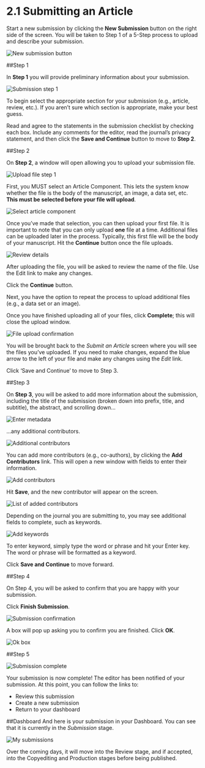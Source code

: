 # 2.1 Submitting an Article
Start a new submission by clicking the **New Submission** button on the right side of the screen. You will be taken to Step 1 of a 5-Step process to upload and describe your submission. 

![New submission button](./images/2-1-1.png)

##Step 1

In **Step 1** you will provide preliminary information about your submission.

![Submission step 1](.images/2-1-2.png)

To begin select the appropriate section for your submission (e.g., article, review, etc.). If you aren’t sure which section is appropriate, make your best guess. 

Read and agree to the statements in the submission checklist by checking each box. Include any comments for the editor, read the journal’s privacy statement, and then click the **Save and Continue** button to move to **Step 2**.
 
##Step 2

On **Step 2**, a window will open allowing you to upload your submission file.

![Upload file step 1](./images/2-1-3.png)

First, you MUST select an Article Component. This lets the system know whether the file is the body of the manuscript, an image, a data set, etc. **This must be selected before your file will upload**.

![Select article component](./images/2-1-4.png)

Once you’ve made that selection, you can then upload your first file. It is important to note that you can only upload **one** file at a time. Additional files can be uploaded later in the process. Typically, this first file will be the body of your manuscript. Hit the **Continue** button once the file uploads.

![Review details](./images/2-1-6.png)

After uploading the file, you will be asked to review the name of the file. Use the Edit link to make any changes.

Click the **Continue** button.

Next, you have the option to repeat the process to upload additional files (e.g., a data set or an image). 

Once you have finished uploading all of your files, click **Complete**; this will close the upload window.

![File upload confirmation](./images/2-1-7.png)

You will be brought back to the *Submit an Article* screen where you will see the files you’ve uploaded. If you need to make changes, expand the blue arrow to the left of your file and make any changes using the *Edit* link. 

Click ‘Save and Continue’ to move to Step 3.

##Step 3

On **Step 3**, you will be asked to add more information about the submission, including the title of the submission (broken down into prefix, title, and subtitle), the abstract, and scrolling down...

![Enter metadata](./images/2-1-8.png)

...any additional contributors.

![Additional contributors](./images/2-1-9.png)

You can add more contributors (e.g., co-authors), by clicking the **Add Contributors** link. This will open a new window with fields to enter their information.

![Add contributors](./images/2-1-10.png)

Hit **Save**, and the new contributor will appear on the screen.

![List of added contributors](./images/2-1-11.png)

Depending on the journal you are submitting to, you may see additional fields to complete, such as keywords. 

![Add keywords](./images/2-1-12.png)

To enter keyword, simply type the word or phrase and hit your Enter key. The word or phrase will be formatted as a keyword.
 
Click **Save and Continue** to move forward.


##Step 4

On Step 4, you will be asked to confirm that you are happy with your submission. 

Click **Finish Submission**.

![Submission confirmation](./images/2-1-13.png)

A box will pop up asking you to confirm you are finished. Click **OK**.

![Ok box](./images/2-1-14.png)

##Step 5

![Submission complete](./images/2-1-15.png)

Your submission is now complete! The editor has been notified of your submission. At this point, you can follow the links to:

- Review this submission
- Create a new submission
- Return to your dashboard

##Dashboard
And here is your submission in your Dashboard. You can see that it is currently in the *Submission* stage.

![My submissions](./images/2-1-16.png)

Over the coming days, it will move into the Review stage, and if accepted, into the Copyediting and Production stages before being published.